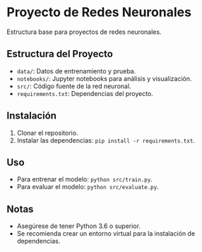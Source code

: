 # Proyecto de Redes Neuronales

Estructura base para proyectos de redes neuronales.

## Estructura del Proyecto

- `data/`: Datos de entrenamiento y prueba.
- `notebooks/`: Jupyter notebooks para análisis y visualización.
- `src/`: Código fuente de la red neuronal.
- `requirements.txt`: Dependencias del proyecto.

## Instalación

1. Clonar el repositorio.
2. Instalar las dependencias: `pip install -r requirements.txt`.

## Uso

- Para entrenar el modelo: `python src/train.py`.
- Para evaluar el modelo: `python src/evaluate.py`.

## Notas

- Asegúrese de tener Python 3.6 o superior.
- Se recomienda crear un entorno virtual para la instalación de dependencias.